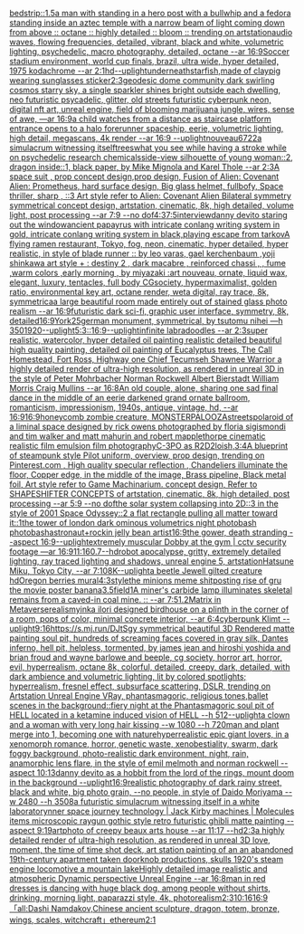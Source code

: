 [bed](https://www.ebank.nz/aiartgenerator?category=bed)[strip::1.5](https://www.ebank.nz/aiartgenerator?category=strip%3A%3A1.5)[a man with standing in a hero post with a bullwhip and a fedora standing inside an aztec temple with a narrow beam of light coming down from above  :: octane :: highly detailed :: bloom :: trending on artstation](https://www.ebank.nz/aiartgenerator?category=a%20man%20with%20standing%20in%20a%20hero%20post%20with%20a%20bullwhip%20and%20a%20fedora%20standing%20inside%20an%20aztec%20temple%20with%20a%20narrow%20beam%20of%20light%20coming%20down%20from%20above%20%20%3A%3A%20octane%20%3A%3A%20highly%20detailed%20%3A%3A%20bloom%20%3A%3A%20trending%20on%20artstation)[audio waves, flowing frequencies, detailed, vibrant, black and white, volumetric lighting, psychedelic, macro photography, detailed, octane --ar 16:9](https://www.ebank.nz/aiartgenerator?category=audio%20waves%2C%20flowing%20frequencies%2C%20detailed%2C%20vibrant%2C%20black%20and%20white%2C%20volumetric%20lighting%2C%20psychedelic%2C%20macro%20photography%2C%20detailed%2C%20octane%20--ar%2016%3A9)[Soccer stadium environment, world cup finals,  brazil, ultra wide, hyper detailed, 1975 kodachrome --ar 2:1](https://www.ebank.nz/aiartgenerator?category=Soccer%20stadium%20environment%2C%20world%20cup%20finals%2C%20%20brazil%2C%20ultra%20wide%2C%20hyper%20detailed%2C%201975%20kodachrome%20--ar%202%3A1)[hd](https://www.ebank.nz/aiartgenerator?category=hd)[--uplight](https://www.ebank.nz/aiartgenerator?category=--uplight)[underneath](https://www.ebank.nz/aiartgenerator?category=underneath)[starfish,made of clay](https://www.ebank.nz/aiartgenerator?category=starfish%2Cmade%20of%20clay)[pig wearing sunglasses sticker](https://www.ebank.nz/aiartgenerator?category=pig%20wearing%20sunglasses%20sticker)[2:3](https://www.ebank.nz/aiartgenerator?category=2%3A3)[geodesic dome community dark swirling cosmos starry sky, a single sparkler shines bright outside each dwelling, neo futuristic psycadelic, glitter, old streets futuristic cyberpunk neon, digital nft art, unreal engine, field of blooming marijuana jungle, wires, sense of awe, —ar 16:9](https://www.ebank.nz/aiartgenerator?category=geodesic%20dome%20community%20dark%20swirling%20cosmos%20starry%20sky%2C%20a%20single%20sparkler%20shines%20bright%20outside%20each%20dwelling%2C%20neo%20futuristic%20psycadelic%2C%20glitter%2C%20old%20streets%20futuristic%20cyberpunk%20neon%2C%20digital%20nft%20art%2C%20unreal%20engine%2C%20field%20of%20blooming%20marijuana%20jungle%2C%20wires%2C%20sense%20of%20awe%2C%20%E2%80%94ar%2016%3A9)[a child watches from a distance as staircase platform entrance opens to a halo forerunner spaceship, eerie, volumetric lighting, high detail, megascans, 4k render --ar 16:9 --uplight](https://www.ebank.nz/aiartgenerator?category=a%20child%20watches%20from%20a%20distance%20as%20staircase%20platform%20entrance%20opens%20to%20a%20halo%20forerunner%20spaceship%2C%20eerie%2C%20volumetric%20lighting%2C%20high%20detail%2C%20megascans%2C%204k%20render%20--ar%2016%3A9%20--uplight)[nouveau](https://www.ebank.nz/aiartgenerator?category=nouveau)[6722](https://www.ebank.nz/aiartgenerator?category=6722)[a simulacrum witnessing itself](https://www.ebank.nz/aiartgenerator?category=a%20simulacrum%20witnessing%20itself)[trees](https://www.ebank.nz/aiartgenerator?category=trees)[what you see while having a stroke while on psychedelic research chemicals](https://www.ebank.nz/aiartgenerator?category=what%20you%20see%20while%20having%20a%20stroke%20while%20on%20psychedelic%20research%20chemicals)[side-view silhouette of young woman::2, dragon inside::1, black paper, by Mike Mignola and Karel Thole --ar 2:3](https://www.ebank.nz/aiartgenerator?category=side-view%20silhouette%20of%20young%20woman%3A%3A2%2C%20dragon%20inside%3A%3A1%2C%20black%20paper%2C%20by%20Mike%20Mignola%20and%20Karel%20Thole%20--ar%202%3A3)[A space suit ,  prop concept design,prop design,  Fusion of  Alien: Covenant Alien: Prometheus,  hard surface design, Big glass helmet,   fullbofy, Space thriller, sharp , ::3  Art style refer to Alien: Covenant Alien   Bilateral symmetry       symmetrical   concept design,  artstation, cinematic,  8k, high detailed,  volume light,  post processing    --ar 7:9   --no dof](https://www.ebank.nz/aiartgenerator?category=A%20space%20suit%20%2C%20%20prop%20concept%20design%2Cprop%20design%2C%20%20Fusion%20of%20%20Alien%3A%20Covenant%20Alien%3A%20Prometheus%2C%20%20hard%20surface%20design%2C%20Big%20glass%20helmet%2C%20%20%20fullbofy%2C%20Space%20thriller%2C%20sharp%20%2C%20%3A%3A3%20%20Art%20style%20refer%20to%20Alien%3A%20Covenant%20Alien%20%20%20Bilateral%20symmetry%20%20%20%20%20%20%20symmetrical%20%20%20concept%20design%2C%20%20artstation%2C%20cinematic%2C%20%208k%2C%20high%20detailed%2C%20%20volume%20light%2C%20%20post%20processing%20%20%20%20--ar%207%3A9%20%20%20--no%20dof)[4:3](https://www.ebank.nz/aiartgenerator?category=4%3A3)[7:5](https://www.ebank.nz/aiartgenerator?category=7%3A5)[interview](https://www.ebank.nz/aiartgenerator?category=interview)[danny devito staring out the window](https://www.ebank.nz/aiartgenerator?category=danny%20devito%20staring%20out%20the%20window)[ancient papayrus with intricate conlang writing system in gold, intricate conlang writing system in black,](https://www.ebank.nz/aiartgenerator?category=ancient%20papayrus%20with%20intricate%20conlang%20writing%20system%20in%20gold%2C%20intricate%20conlang%20writing%20system%20in%20black%2C)[playing escape from tarkov](https://www.ebank.nz/aiartgenerator?category=playing%20escape%20from%20tarkov)[A flying ramen restaurant, Tokyo, fog, neon, cinematic, hyper detailed, hyper realistic, in style of blade runner :: by leo varas, gael kerchenbaum ,yoji shinkawa art style + : destiny 2 , dark macabre , reinforced chassi , , fume ,warm colors ,early morning , by miyazaki :art nouveau, ornate, liquid wax, elegant, luxury, tentacles, full body CGsociety, hypermaximalist, golden ratio, environmental key art, octane render, weta digital, ray trace, 8k, symmetrica](https://www.ebank.nz/aiartgenerator?category=A%20flying%20ramen%20restaurant%2C%20Tokyo%2C%20fog%2C%20neon%2C%20cinematic%2C%20hyper%20detailed%2C%20hyper%20realistic%2C%20in%20style%20of%20blade%20runner%20%3A%3A%20by%20leo%20varas%2C%20gael%20kerchenbaum%20%2Cyoji%20shinkawa%20art%20style%20%2B%20%3A%20destiny%202%20%2C%20dark%20macabre%20%2C%20reinforced%20chassi%20%2C%20%2C%20fume%20%2Cwarm%20colors%20%2Cearly%20morning%20%2C%20by%20miyazaki%20%3Aart%20nouveau%2C%20ornate%2C%20liquid%20wax%2C%20elegant%2C%20luxury%2C%20tentacles%2C%20full%20body%20CGsociety%2C%20hypermaximalist%2C%20golden%20ratio%2C%20environmental%20key%20art%2C%20octane%20render%2C%20weta%20digital%2C%20ray%20trace%2C%208k%2C%20symmetrica)[a large beautiful room made entirely out of stained glass photo realism --ar 16:9](https://www.ebank.nz/aiartgenerator?category=a%20large%20beautiful%20room%20made%20entirely%20out%20of%20stained%20glass%20photo%20realism%20--ar%2016%3A9)[futuristic dark sci-fi, graphic user interface, symmetry, 8k, detailed](https://www.ebank.nz/aiartgenerator?category=futuristic%20dark%20sci-fi%2C%20graphic%20user%20interface%2C%20symmetry%2C%208k%2C%20detailed)[16:9](https://www.ebank.nz/aiartgenerator?category=16%3A9)[York](https://www.ebank.nz/aiartgenerator?category=York)[25](https://www.ebank.nz/aiartgenerator?category=25)[german monument, symmetrical, by tsutomu nihei —h 350](https://www.ebank.nz/aiartgenerator?category=german%20monument%2C%20symmetrical%2C%20by%20tsutomu%20nihei%20%E2%80%94h%20350)[1920](https://www.ebank.nz/aiartgenerator?category=1920)[--uplight](https://www.ebank.nz/aiartgenerator?category=--uplight)[5:3](https://www.ebank.nz/aiartgenerator?category=5%3A3)[::](https://www.ebank.nz/aiartgenerator?category=%3A%3A)[16:9](https://www.ebank.nz/aiartgenerator?category=16%3A9)[--uplight](https://www.ebank.nz/aiartgenerator?category=--uplight)[infinite labradoodles --ar 2:3](https://www.ebank.nz/aiartgenerator?category=infinite%20labradoodles%20--ar%202%3A3)[super realistic, watercolor, hyper detailed oil painting realistic detailed beautiful high quality painting, detailed oil painting of Eucalyptus trees, The Call Homestead, Fort Ross, Highway one Chief Tecumseh Shawnee Warrior  a highly detailed render of ultra-high resolution, as rendered in unreal 3D in the style of Peter Mohrbacher Norman Rockwell Albert Bierstadt William Morris Craig Mullins --ar 16:8](https://www.ebank.nz/aiartgenerator?category=super%20realistic%2C%20watercolor%2C%20hyper%20detailed%20oil%20painting%20realistic%20detailed%20beautiful%20high%20quality%20painting%2C%20detailed%20oil%20painting%20of%20Eucalyptus%20trees%2C%20The%20Call%20Homestead%2C%20Fort%20Ross%2C%20Highway%20one%20Chief%20Tecumseh%20Shawnee%20Warrior%20%20a%20highly%20detailed%20render%20of%20ultra-high%20resolution%2C%20as%20rendered%20in%20unreal%203D%20in%20the%20style%20of%20Peter%20Mohrbacher%20Norman%20Rockwell%20Albert%20Bierstadt%20William%20Morris%20Craig%20Mullins%20--ar%2016%3A8)[An old couple, alone, sharing one sad final dance in the middle of an eerie darkened grand ornate ballroom, romanticism, impressionism, 1940s, antique, vintage, hd, --ar 16:9](https://www.ebank.nz/aiartgenerator?category=An%20old%20couple%2C%20alone%2C%20sharing%20one%20sad%20final%20dance%20in%20the%20middle%20of%20an%20eerie%20darkened%20grand%20ornate%20ballroom%2C%20romanticism%2C%20impressionism%2C%201940s%2C%20antique%2C%20vintage%2C%20hd%2C%20--ar%2016%3A9)[16:9](https://www.ebank.nz/aiartgenerator?category=16%3A9)[honeycomb zombie creature, MONSTERPALOOZA](https://www.ebank.nz/aiartgenerator?category=honeycomb%20zombie%20creature%2C%20MONSTERPALOOZA)[streets](https://www.ebank.nz/aiartgenerator?category=streets)[polaroid of a liminal space designed by rick owens photographed by floria sigismondi and tim walker  and matt mahurin and robert mapplethorpe cinematic realistic film emulsion film photography](https://www.ebank.nz/aiartgenerator?category=polaroid%20of%20a%20liminal%20space%20designed%20by%20rick%20owens%20photographed%20by%20floria%20sigismondi%20and%20tim%20walker%20%20and%20matt%20mahurin%20and%20robert%20mapplethorpe%20cinematic%20realistic%20film%20emulsion%20film%20photography)[C-3PO as R2D2](https://www.ebank.nz/aiartgenerator?category=C-3PO%20as%20R2D2)[loish,](https://www.ebank.nz/aiartgenerator?category=loish%2C)[3:4](https://www.ebank.nz/aiartgenerator?category=3%3A4)[A blueprint of steampunk style Pilot uniform,  overview, prop design,  trending on Pinterest.com  , High quality specular reflection ,  Chandeliers illuminate the floor, Copper  edge, in the middle of the image, Brass pipeline,  Black metal foil,  Art style refer to Game Machinarium.  concept design, Refer to SHAPESHIFTER CONCEPTS  of artstation, cinematic,  8k, high detailed,  post processing    --ar 5:9   --no dof](https://www.ebank.nz/aiartgenerator?category=A%20blueprint%20of%20steampunk%20style%20Pilot%20uniform%2C%20%20overview%2C%20prop%20design%2C%20%20trending%20on%20Pinterest.com%20%20%2C%20High%20quality%20specular%20reflection%20%2C%20%20Chandeliers%20illuminate%20the%20floor%2C%20Copper%20%20edge%2C%20in%20the%20middle%20of%20the%20image%2C%20Brass%20pipeline%2C%20%20Black%20metal%20foil%2C%20%20Art%20style%20refer%20to%20Game%20Machinarium.%20%20concept%20design%2C%20Refer%20to%20SHAPESHIFTER%20CONCEPTS%20%20of%20artstation%2C%20cinematic%2C%20%208k%2C%20high%20detailed%2C%20%20post%20processing%20%20%20%20--ar%205%3A9%20%20%20--no%20dof)[the solar system collapsing into 2D::3 in the style of 2001 Space Odyssey::2 a flat rectangle pulling all matter toward it::1](https://www.ebank.nz/aiartgenerator?category=the%20solar%20system%20collapsing%20into%202D%3A%3A3%20in%20the%20style%20of%202001%20Space%20Odyssey%3A%3A2%20a%20flat%20rectangle%20pulling%20all%20matter%20toward%20it%3A%3A1)[the tower of london dark ominous volumetrics night photobash photobash](https://www.ebank.nz/aiartgenerator?category=the%20tower%20of%20london%20dark%20ominous%20volumetrics%20night%20photobash%20photobash)[astronaut+rockin jelly bean artist](https://www.ebank.nz/aiartgenerator?category=astronaut%2Brockin%20jelly%20bean%20artist)[16:9](https://www.ebank.nz/aiartgenerator?category=16%3A9)[the gower, death stranding --aspect 16:9](https://www.ebank.nz/aiartgenerator?category=the%20gower%2C%20death%20stranding%20--aspect%2016%3A9)[--uplight](https://www.ebank.nz/aiartgenerator?category=--uplight)[extremely muscular Dobby at the gym | cctv security footage —ar 16:9](https://www.ebank.nz/aiartgenerator?category=extremely%20muscular%20Dobby%20at%20the%20gym%20%7C%20cctv%20security%20footage%20%E2%80%94ar%2016%3A9)[11:16](https://www.ebank.nz/aiartgenerator?category=11%3A16)[0.7](https://www.ebank.nz/aiartgenerator?category=0.7)[--hd](https://www.ebank.nz/aiartgenerator?category=--hd)[robot apocalypse, gritty, extremely detailed lighting, ray traced lighting and shadows, unreal engine 5, artstation](https://www.ebank.nz/aiartgenerator?category=robot%20apocalypse%2C%20gritty%2C%20extremely%20detailed%20lighting%2C%20ray%20traced%20lighting%20and%20shadows%2C%20unreal%20engine%205%2C%20artstation)[Hatsune Miku, Tokyo City, --ar 7:10](https://www.ebank.nz/aiartgenerator?category=Hatsune%20Miku%2C%20Tokyo%20City%2C%20--ar%207%3A10)[8K](https://www.ebank.nz/aiartgenerator?category=8K)[--uplight](https://www.ebank.nz/aiartgenerator?category=--uplight)[a beetle Jewell gilted creature hd](https://www.ebank.nz/aiartgenerator?category=a%20beetle%20Jewell%20gilted%20creature%20hd)[Oregon berries mural](https://www.ebank.nz/aiartgenerator?category=Oregon%20berries%20mural)[4:3](https://www.ebank.nz/aiartgenerator?category=4%3A3)[style](https://www.ebank.nz/aiartgenerator?category=style)[the minions meme shitposting rise of gru the movie poster banana](https://www.ebank.nz/aiartgenerator?category=the%20minions%20meme%20shitposting%20rise%20of%20gru%20the%20movie%20poster%20banana)[3.5](https://www.ebank.nz/aiartgenerator?category=3.5)[field](https://www.ebank.nz/aiartgenerator?category=field)[1](https://www.ebank.nz/aiartgenerator?category=1)[A miner's carbide lamp illuminates skeletal remains from a caved-in coal mine. :: --ar 7:5](https://www.ebank.nz/aiartgenerator?category=A%20miner%27s%20carbide%20lamp%20illuminates%20skeletal%20remains%20from%20a%20caved-in%20coal%20mine.%20%3A%3A%20--ar%207%3A5)[1.2](https://www.ebank.nz/aiartgenerator?category=1.2)[Matrix in Metaverse](https://www.ebank.nz/aiartgenerator?category=Matrix%20in%20Metaverse)[realism](https://www.ebank.nz/aiartgenerator?category=realism)[yinka ilori designed birdhouse on a plinth in the corner of a room, pops of color, minimal concrete interior, --ar 6:4](https://www.ebank.nz/aiartgenerator?category=yinka%20ilori%20designed%20birdhouse%20on%20a%20plinth%20in%20the%20corner%20of%20a%20room%2C%20pops%20of%20color%2C%20minimal%20concrete%20interior%2C%20--ar%206%3A4)[cyberpunk Klimt --uplight](https://www.ebank.nz/aiartgenerator?category=cyberpunk%20Klimt%20--uplight)[9:16](https://www.ebank.nz/aiartgenerator?category=9%3A16)[https://s.mj.run/DJtSgy  symmetrical beautiful 3D Rendered matte painting soul pit, hundreds of screaming faces covered in gray silk, Dantes inferno, hell pit, helpless, tormented, by james jean and hiroshi yoshida and brian froud and wayne barlowe and beeple, cg society, horror art, horror, evil, hyperrealism, octane 8k, colorful, detailed, creepy, dark, detailed, with dark ambience and volumetric lighting, lit by colored spotlights; hyperrealism, fresnel effect, subsurface scattering, DSLR, trending on Artstation Unreal Engine VRay, phantasmagoric, religious tones,ballet scenes in the background::fiery night at the Phantasmagoric soul pit of HELL located in a ketamine induced vision of HELL --h 512](https://www.ebank.nz/aiartgenerator?category=https%3A//s.mj.run/DJtSgy%20%20symmetrical%20beautiful%203D%20Rendered%20matte%20painting%20soul%20pit%2C%20hundreds%20of%20screaming%20faces%20covered%20in%20gray%20silk%2C%20Dantes%20inferno%2C%20hell%20pit%2C%20helpless%2C%20tormented%2C%20by%20james%20jean%20and%20hiroshi%20yoshida%20and%20brian%20froud%20and%20wayne%20barlowe%20and%20beeple%2C%20cg%20society%2C%20horror%20art%2C%20horror%2C%20evil%2C%20hyperrealism%2C%20octane%208k%2C%20colorful%2C%20detailed%2C%20creepy%2C%20dark%2C%20detailed%2C%20with%20dark%20ambience%20and%20volumetric%20lighting%2C%20lit%20by%20colored%20spotlights%3B%20hyperrealism%2C%20fresnel%20effect%2C%20subsurface%20scattering%2C%20DSLR%2C%20trending%20on%20Artstation%20Unreal%20Engine%20VRay%2C%20phantasmagoric%2C%20religious%20tones%2Cballet%20scenes%20in%20the%20background%3A%3Afiery%20night%20at%20the%20Phantasmagoric%20soul%20pit%20of%20HELL%20located%20in%20a%20ketamine%20induced%20vision%20of%20HELL%20--h%20512)[--uplight](https://www.ebank.nz/aiartgenerator?category=--uplight)[a clown and a woman with very long hair kissing --w 1080 --h 720](https://www.ebank.nz/aiartgenerator?category=a%20clown%20and%20a%20woman%20with%20very%20long%20hair%20kissing%20--w%201080%20--h%20720)[man and plant merge into 1, becoming one with nature](https://www.ebank.nz/aiartgenerator?category=man%20and%20plant%20merge%20into%201%2C%20becoming%20one%20with%20nature)[hyperrealistic epic giant lovers, in a xenomorph romance, horror, genetic waste, xenobestiality, swarm, dark foggy background, photo-realistic dark environment, night, rain, anamorphic lens flare,  in the style of emil melmoth and norman rockwell --aspect 10:13](https://www.ebank.nz/aiartgenerator?category=hyperrealistic%20epic%20giant%20lovers%2C%20in%20a%20xenomorph%20romance%2C%20horror%2C%20genetic%20waste%2C%20xenobestiality%2C%20swarm%2C%20dark%20foggy%20background%2C%20photo-realistic%20dark%20environment%2C%20night%2C%20rain%2C%20anamorphic%20lens%20flare%2C%20%20in%20the%20style%20of%20emil%20melmoth%20and%20norman%20rockwell%20--aspect%2010%3A13)[danny devito as a hobbit from the lord of the rings, mount doom in the background --uplight](https://www.ebank.nz/aiartgenerator?category=danny%20devito%20as%20a%20hobbit%20from%20the%20lord%20of%20the%20rings%2C%20mount%20doom%20in%20the%20background%20--uplight)[16:9](https://www.ebank.nz/aiartgenerator?category=16%3A9)[realistic photography of dark rainy street, black and white, big photo grain, --no people, in style of Daido Moriyama --w 2480 --h 3508](https://www.ebank.nz/aiartgenerator?category=realistic%20photography%20of%20dark%20rainy%20street%2C%20black%20and%20white%2C%20big%20photo%20grain%2C%20--no%20people%2C%20in%20style%20of%20Daido%20Moriyama%20--w%202480%20--h%203508)[a futuristic simulacrum witnessing itself in a white laboratory](https://www.ebank.nz/aiartgenerator?category=a%20futuristic%20simulacrum%20witnessing%20itself%20in%20a%20white%20laboratory)[nner space journey  technology | Jack Kirby machines | Molecules items microscopic raygun gothic style retro futuristic  ghibli matte painting --aspect 9:19](https://www.ebank.nz/aiartgenerator?category=nner%20space%20journey%20%20technology%20%7C%20Jack%20Kirby%20machines%20%7C%20Molecules%20items%20microscopic%20raygun%20gothic%20style%20retro%20futuristic%20%20ghibli%20matte%20painting%20--aspect%209%3A19)[art](https://www.ebank.nz/aiartgenerator?category=art)[photo of creepy beaux arts house --ar 11:17 --hd](https://www.ebank.nz/aiartgenerator?category=photo%20of%20creepy%20beaux%20arts%20house%20--ar%2011%3A17%20--hd)[2:3](https://www.ebank.nz/aiartgenerator?category=2%3A3)[a highly detailed render of ultra-high resolution, as rendered in unreal 3D love, moment, the time of time  shot deck, art station painting of an an abandoned 19th-century apartment taken doorknob productions, skulls 1920's steam engine locomotive a mountain lakeHighly detailed image realistic and atmospheric Dynamic perspective Unreal Engine --ar 16:8](https://www.ebank.nz/aiartgenerator?category=a%20highly%20detailed%20render%20of%20ultra-high%20resolution%2C%20as%20rendered%20in%20unreal%203D%20love%2C%20moment%2C%20the%20time%20of%20time%20%20shot%20deck%2C%20art%20station%20painting%20of%20an%20an%20abandoned%2019th-century%20apartment%20taken%20doorknob%20productions%2C%20skulls%201920%27s%20steam%20engine%20locomotive%20a%20mountain%20lakeHighly%20detailed%20image%20realistic%20and%20atmospheric%20Dynamic%20perspective%20Unreal%20Engine%20--ar%2016%3A8)[man in red dresses is dancing with huge black dog, among people without shirts, drinking, morning light, paparazzi style, 4k, photorealism](https://www.ebank.nz/aiartgenerator?category=man%20in%20red%20dresses%20is%20dancing%20with%20huge%20black%20dog%2C%20among%20people%20without%20shirts%2C%20drinking%2C%20morning%20light%2C%20paparazzi%20style%2C%204k%2C%20photorealism)[2:3](https://www.ebank.nz/aiartgenerator?category=2%3A3)[10:16](https://www.ebank.nz/aiartgenerator?category=10%3A16)[16:9](https://www.ebank.nz/aiartgenerator?category=16%3A9)[「all:Dashi Namdakov,Chinese ancient sculpture, dragon, totem, bronze, wings, scales, witchcraft」](https://www.ebank.nz/aiartgenerator?category=%E3%80%8Call%3ADashi%20Namdakov%2CChinese%20ancient%20sculpture%2C%20dragon%2C%20totem%2C%20bronze%2C%20wings%2C%20scales%2C%20witchcraft%E3%80%8D)[ethereum](https://www.ebank.nz/aiartgenerator?category=ethereum)[2:1](https://www.ebank.nz/aiartgenerator?category=2%3A1)